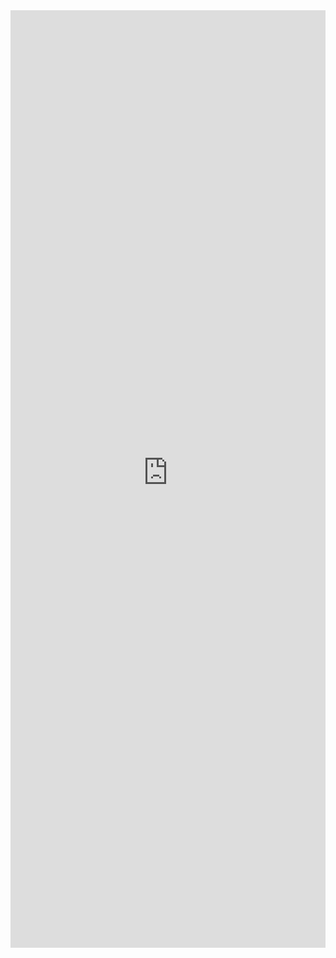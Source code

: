 <iframe title='Coachmark Examples' src='https://fabricweb.z5.web.core.windows.net/pr-deploy-site/refs/pull/9333/merge/fabric-website-resources/dist/index.html#/examples/coachmark?docsExample=true' frameborder='no' width='100%' height='1500'>
